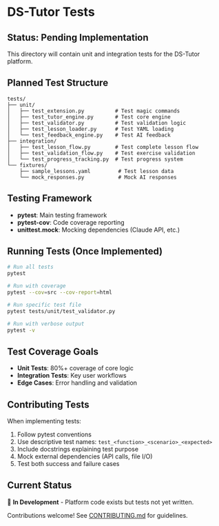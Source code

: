 # DS-Tutor Tests

## Status: Pending Implementation

This directory will contain unit and integration tests for the DS-Tutor platform.

## Planned Test Structure

```
tests/
├── unit/
│   ├── test_extension.py          # Test magic commands
│   ├── test_tutor_engine.py       # Test core engine
│   ├── test_validator.py          # Test validation logic
│   ├── test_lesson_loader.py      # Test YAML loading
│   └── test_feedback_engine.py    # Test AI feedback
├── integration/
│   ├── test_lesson_flow.py        # Test complete lesson flow
│   ├── test_validation_flow.py    # Test exercise validation
│   └── test_progress_tracking.py  # Test progress system
└── fixtures/
    ├── sample_lessons.yaml         # Test lesson data
    └── mock_responses.py           # Mock AI responses
```

## Testing Framework

- **pytest**: Main testing framework
- **pytest-cov**: Code coverage reporting
- **unittest.mock**: Mocking dependencies (Claude API, etc.)

## Running Tests (Once Implemented)

```bash
# Run all tests
pytest

# Run with coverage
pytest --cov=src --cov-report=html

# Run specific test file
pytest tests/unit/test_validator.py

# Run with verbose output
pytest -v
```

## Test Coverage Goals

- **Unit Tests**: 80%+ coverage of core logic
- **Integration Tests**: Key user workflows
- **Edge Cases**: Error handling and validation

## Contributing Tests

When implementing tests:
1. Follow pytest conventions
2. Use descriptive test names: `test_<function>_<scenario>_<expected>`
3. Include docstrings explaining test purpose
4. Mock external dependencies (API calls, file I/O)
5. Test both success and failure cases

## Current Status

🚧 **In Development** - Platform code exists but tests not yet written.

Contributions welcome! See [CONTRIBUTING.md](../CONTRIBUTING.md) for guidelines.
